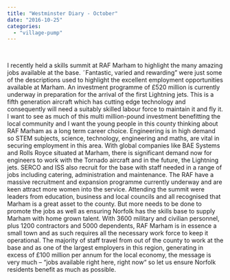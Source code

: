 ```yaml
---
title: "Westminster Diary - October"
date: "2016-10-25"
categories: 
  - "village-pump"
---
```


 

I recently held a skills summit at RAF Marham to highlight the many amazing jobs available at the base. ˜Fantastic, varied and rewarding” were just some of the descriptions used to highlight the excellent employment opportunities available at Marham. An investment programme of £520 million is currently underway in preparation for the arrival of the first Lightning jets. This is a fifth generation aircraft which has cutting edge technology and consequently will need a suitably skilled labour force to maintain it and fly it. I want to see as much of this multi million-pound investment benefitting the local community and I want the young people in this county thinking about RAF Marham as a long term career choice. Engineering is in high demand so STEM subjects, science, technology, engineering and maths, are vital in securing employment in this area. With global companies like BAE Systems and Rolls Royce situated at Marham, there is significant demand now for engineers to work with the Tornado aircraft and in the future, the Lightning jets. SERCO and ISS also recruit for the base with staff needed in a range of jobs including catering, administration and maintenance. The RAF have a massive recruitment and expansion programme currently underway and are keen attract more women into the service. Attending the summit were leaders from education, business and local councils and all recognised that Marham is a great asset to the county. But more needs to be done to promote the jobs as well as ensuring Norfolk has the skills base to supply Marham with home grown talent. With 3600 military and civilian personnel, plus 1200 contractors and 5000 dependents, RAF Marham is in essence a small town and as such requires all the necessary work force to keep it operational. The majority of staff travel from out of the county to work at the base and as one of the largest employers in this region, generating in excess of £100 million per annum for the local economy, the message is very much – “jobs available right here, right now“ so let us ensure Norfolk residents benefit as much as possible.
